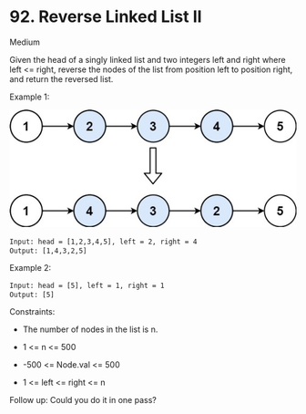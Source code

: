 # 92. Reverse Linked List II

Medium

Given the head of a singly linked list and two integers left and right where left <= right, reverse the nodes of the list from position left to position right, and return the reversed list.

Example 1:

![ex1](ex1.jpg)
```
Input: head = [1,2,3,4,5], left = 2, right = 4
Output: [1,4,3,2,5]
```
Example 2:
```
Input: head = [5], left = 1, right = 1
Output: [5]
```


Constraints:
*  The number of nodes in the list is n. 
   
* 1 <= n <= 500 
  
* -500 <= Node.val <= 500 
  
* 1 <= left <= right <= n


Follow up: Could you do it in one pass?
